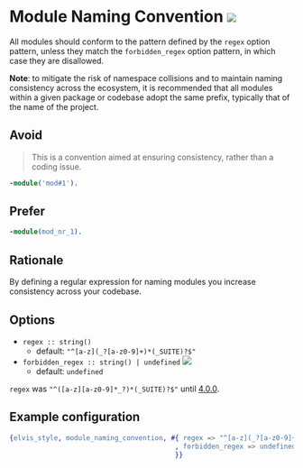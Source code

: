 # Module Naming Convention ![](https://img.shields.io/badge/BEAM-yes-orange)

All modules should conform to the pattern defined by the `regex` option pattern, unless they match
the `forbidden_regex` option pattern, in which case they are disallowed.

**Note**: to mitigate the risk of namespace collisions and to maintain naming consistency across
the ecosystem, it is recommended that all modules within a given package or codebase adopt the
same prefix, typically that of the name of the project.

## Avoid

> This is a convention aimed at ensuring consistency, rather than a coding issue.

```erlang
-module('mod#1').
```

## Prefer

```erlang
-module(mod_nr_1).
```

## Rationale

By defining a regular expression for naming modules you increase consistency across your codebase.

## Options

- `regex :: string()`
  - default: `"^[a-z](_?[a-z0-9]+)*(_SUITE)?$"`
- `forbidden_regex :: string() | undefined` [![](https://img.shields.io/badge/since-4.0.0-blue)](https://github.com/inaka/elvis_core/releases/tag/4.0.0)
  - default: `undefined`

`regex` was `"^([a-z][a-z0-9]*_?)*(_SUITE)?$"` until [4.0.0](https://github.com/inaka/elvis_core/releases/tag/4.0.0).

## Example configuration

```erlang
{elvis_style, module_naming_convention, #{ regex => "^[a-z](_?[a-z0-9]+)*(_SUITE)?$"
                                         , forbidden_regex => undefined
                                         }}
```
